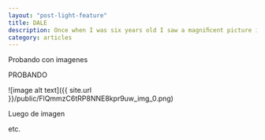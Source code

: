 ```yaml
---
layout: "post-light-feature"
title: DALE
description: Once when I was six years old I saw a magniﬁcent picture in a book.
category: articles
---
```


Probando con imagenes

PROBANDO

![image alt text]({{ site.url }}/public/FlQmmzC6tRP8NNE8kpr9uw_img_0.png)

Luego de imagen

etc.
